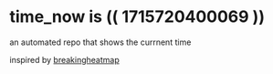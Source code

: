 # time_now is (( 1715720400069 ))

an automated repo that shows the currnent time

inspired by [breakingheatmap](https://github.com/breakingheatmap/breakingheatmap)
